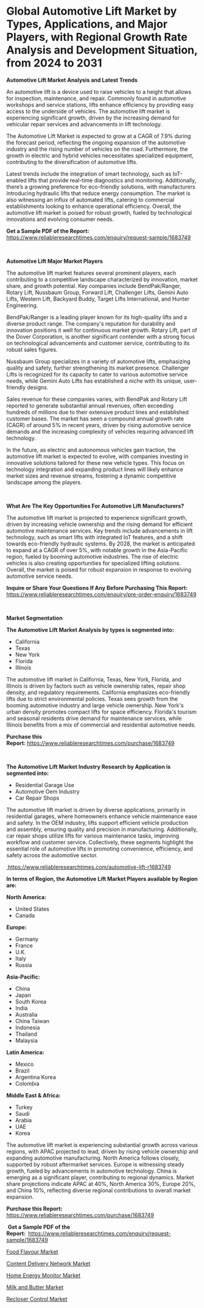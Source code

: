 <p><h1>Global Automotive Lift Market by Types, Applications, and Major Players, with Regional Growth Rate Analysis and Development Situation, from 2024 to 2031</h1></p><p><strong>Automotive Lift Market Analysis and Latest Trends</strong></p>
<p><p>An automotive lift is a device used to raise vehicles to a height that allows for inspection, maintenance, and repair. Commonly found in automotive workshops and service stations, lifts enhance efficiency by providing easy access to the underside of vehicles. The automotive lift market is experiencing significant growth, driven by the increasing demand for vehicular repair services and advancements in lift technology. </p><p>The Automotive Lift Market is expected to grow at a CAGR of 7.9% during the forecast period, reflecting the ongoing expansion of the automotive industry and the rising number of vehicles on the road. Furthermore, the growth in electric and hybrid vehicles necessitates specialized equipment, contributing to the diversification of automotive lifts. </p><p>Latest trends include the integration of smart technology, such as IoT-enabled lifts that provide real-time diagnostics and monitoring. Additionally, there’s a growing preference for eco-friendly solutions, with manufacturers introducing hydraulic lifts that reduce energy consumption. The market is also witnessing an influx of automated lifts, catering to commercial establishments looking to enhance operational efficiency. Overall, the automotive lift market is poised for robust growth, fueled by technological innovations and evolving consumer needs.</p></p>
<p><strong>Get a Sample PDF of the Report:&nbsp;</strong> <a href="https://www.reliableresearchtimes.com/enquiry/request-sample/1683749?utm_campaign=1775&utm_medium=2&utm_source=Github&utm_content=ia&utm_term=19102024&utm_id=automotive-lift">https://www.reliableresearchtimes.com/enquiry/request-sample/1683749</a></p>
<p>&nbsp;</p>
<p><strong>Automotive Lift Major Market Players</strong></p>
<p><p>The automotive lift market features several prominent players, each contributing to a competitive landscape characterized by innovation, market share, and growth potential. Key companies include BendPak/Ranger, Rotary Lift, Nussbaum Group, Forward Lift, Challenger Lifts, Gemini Auto Lifts, Western Lift, Backyard Buddy, Target Lifts International, and Hunter Engineering.</p><p>BendPak/Ranger is a leading player known for its high-quality lifts and a diverse product range. The company's reputation for durability and innovation positions it well for continuous market growth. Rotary Lift, part of the Dover Corporation, is another significant contender with a strong focus on technological advancements and customer service, contributing to its robust sales figures.</p><p>Nussbaum Group specializes in a variety of automotive lifts, emphasizing quality and safety, further strengthening its market presence. Challenger Lifts is recognized for its capacity to cater to various automotive service needs, while Gemini Auto Lifts has established a niche with its unique, user-friendly designs. </p><p>Sales revenue for these companies varies, with BendPak and Rotary Lift reported to generate substantial annual revenues, often exceeding hundreds of millions due to their extensive product lines and established customer bases. The market has seen a compound annual growth rate (CAGR) of around 5% in recent years, driven by rising automotive service demands and the increasing complexity of vehicles requiring advanced lift technology.</p><p>In the future, as electric and autonomous vehicles gain traction, the automotive lift market is expected to evolve, with companies investing in innovative solutions tailored for these new vehicle types. This focus on technology integration and expanding product lines will likely enhance market sizes and revenue streams, fostering a dynamic competitive landscape among the players.</p></p>
<p>&nbsp;</p>
<p><strong>What Are The Key Opportunities For Automotive Lift Manufacturers?</strong></p>
<p><p>The automotive lift market is projected to experience significant growth, driven by increasing vehicle ownership and the rising demand for efficient automotive maintenance services. Key trends include advancements in lift technology, such as smart lifts with integrated IoT features, and a shift towards eco-friendly hydraulic systems. By 2028, the market is anticipated to expand at a CAGR of over 5%, with notable growth in the Asia-Pacific region, fueled by booming automotive industries. The rise of electric vehicles is also creating opportunities for specialized lifting solutions. Overall, the market is poised for robust expansion in response to evolving automotive service needs.</p></p>
<p><strong>Inquire or Share Your Questions If Any Before Purchasing This Report:</strong> <a href="https://www.reliableresearchtimes.com/enquiry/pre-order-enquiry/1683749?utm_campaign=1775&utm_medium=2&utm_source=Github&utm_content=ia&utm_term=19102024&utm_id=automotive-lift">https://www.reliableresearchtimes.com/enquiry/pre-order-enquiry/1683749</a></p>
<p>&nbsp;</p>
<p><strong>Market Segmentation</strong></p>
<p><strong>The Automotive Lift Market Analysis by types is segmented into:</strong></p>
<p><ul><li>California</li><li>Texas</li><li>New York</li><li>Florida</li><li>Illinois</li></ul></p>
<p><p>The automotive lift market in California, Texas, New York, Florida, and Illinois is driven by factors such as vehicle ownership rates, repair shop density, and regulatory requirements. California emphasizes eco-friendly lifts due to strict environmental policies. Texas sees growth from the booming automotive industry and large vehicle ownership. New York's urban density promotes compact lifts for space efficiency. Florida's tourism and seasonal residents drive demand for maintenance services, while Illinois benefits from a mix of commercial and residential automotive needs.</p></p>
<p><strong>Purchase this Report:&nbsp;</strong><a href="https://www.reliableresearchtimes.com/purchase/1683749?utm_campaign=1775&utm_medium=2&utm_source=Github&utm_content=ia&utm_term=19102024&utm_id=automotive-lift">https://www.reliableresearchtimes.com/purchase/1683749</a></p>
<p>&nbsp;</p>
<p><strong>The Automotive Lift Market Industry Research by Application is segmented into:</strong></p>
<p><ul><li>Residential Garage Use</li><li>Automotive Oem Industry</li><li>Car Repair Shops</li></ul></p>
<p><p>The automotive lift market is driven by diverse applications, primarily in residential garages, where homeowners enhance vehicle maintenance ease and safety. In the OEM industry, lifts support efficient vehicle production and assembly, ensuring quality and precision in manufacturing. Additionally, car repair shops utilize lifts for various maintenance tasks, improving workflow and customer service. Collectively, these segments highlight the essential role of automotive lifts in promoting convenience, efficiency, and safety across the automotive sector.</p></p>
<p><a href="https://www.reliableresearchtimes.com/automotive-lift-r1683749?utm_campaign=1775&utm_medium=2&utm_source=Github&utm_content=ia&utm_term=19102024&utm_id=automotive-lift">&nbsp;https://www.reliableresearchtimes.com/automotive-lift-r1683749</a></p>
<p><strong>In terms of Region, the Automotive Lift Market Players available by Region are:</strong></p>
<p>
    <p> <strong> North America: </strong>
        <ul>
            <li>United States</li>
            <li>Canada</li>
        </ul>
        </p> 
    <p> <strong> Europe: </strong>
        <ul>
            <li>Germany</li>
            <li>France</li>
            <li>U.K.</li>
            <li>Italy</li>
            <li>Russia</li>
        </ul>
        </p> 
    <p> <strong> Asia-Pacific: </strong>
        <ul>
            <li>China</li>
            <li>Japan</li>
            <li>South Korea</li>
            <li>India</li>
            <li>Australia</li>
            <li>China Taiwan</li>
            <li>Indonesia</li>
            <li>Thailand</li>
            <li>Malaysia</li>
        </ul>
        </p> 
    <p> <strong> Latin America: </strong>
        <ul>
            <li>Mexico</li>
            <li>Brazil</li>
            <li>Argentina Korea</li>
            <li>Colombia</li>
        </ul>
        </p> 
    <p> <strong> Middle East & Africa: </strong>
        <ul>
            <li>Turkey</li>
            <li>Saudi</li>
            <li>Arabia</li>
            <li>UAE</li>
            <li>Korea</li>
        </ul>
    </p>
    </p>
<p><p>The automotive lift market is experiencing substantial growth across various regions, with APAC projected to lead, driven by rising vehicle ownership and expanding automotive manufacturing. North America follows closely, supported by robust aftermarket services. Europe is witnessing steady growth, fueled by advancements in automotive technology. China is emerging as a significant player, contributing to regional dynamics. Market share projections indicate APAC at 40%, North America 30%, Europe 20%, and China 10%, reflecting diverse regional contributions to overall market expansion.</p></p>
<p><strong>Purchase this Report: </strong><a href="https://www.reliableresearchtimes.com/purchase/1683749?utm_campaign=1775&utm_medium=2&utm_source=Github&utm_content=ia&utm_term=19102024&utm_id=automotive-lift">https://www.reliableresearchtimes.com/purchase/1683749</a></p>
<p>&nbsp;<strong>Get a Sample PDF of the Report:&nbsp;&nbsp;</strong><a href="https://www.reliableresearchtimes.com/enquiry/request-sample/1683749?utm_campaign=1775&utm_medium=2&utm_source=Github&utm_content=ia&utm_term=19102024&utm_id=automotive-lift">https://www.reliableresearchtimes.com/enquiry/request-sample/1683749</a></p>
<p><strong></strong></p>
<p><p><a href="https://www.linkedin.com/pulse/future-trends-global-food-flavour-market-insights-analysis-from-aoxmc?utm_campaign=1775&utm_medium=2&utm_source=Github&utm_content=ia&utm_term=19102024&utm_id=automotive-lift">Food Flavour Market</a></p><p><a href="https://www.linkedin.com/pulse/content-delivery-network-market-transformation-comparative-analysis-6gagf?utm_campaign=1775&utm_medium=2&utm_source=Github&utm_content=ia&utm_term=19102024&utm_id=automotive-lift">Content Delivery Network Market</a></p><p><a href="https://www.linkedin.com/pulse/future-trends-global-home-energy-monitor-market-insights-analysis-qawnc?utm_campaign=1775&utm_medium=2&utm_source=Github&utm_content=ia&utm_term=19102024&utm_id=automotive-lift">Home Energy Monitor Market</a></p><p><a href="https://www.linkedin.com/pulse/strategic-roadmap-global-milk-butter-market-insights-0jqwe?utm_campaign=1775&utm_medium=2&utm_source=Github&utm_content=ia&utm_term=19102024&utm_id=automotive-lift">Milk and Butter Market</a></p><p><a href="https://www.linkedin.com/pulse/market-insights-global-recloser-control-forecast-innovation-trends-qqqjc?utm_campaign=1775&utm_medium=2&utm_source=Github&utm_content=ia&utm_term=19102024&utm_id=automotive-lift">Recloser Control Market</a></p></p>